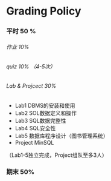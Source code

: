# Grading Policy

### 平时 50 %

###### 作业 10%

###### quiz 10% （4-5次）

###### Lab & Projcect  30%

- Lab1 DBMS的安装和使用
- Lab2 SOL数据定义和操作
- Lab3 SQL数据完整性
- Lab4 SQL安全性
- Lab5 数据库程序设计（图书管理系统）
- Project MinSQL

（Lab1-5独立完成，Project组队至多3人）

### 期末 50%



